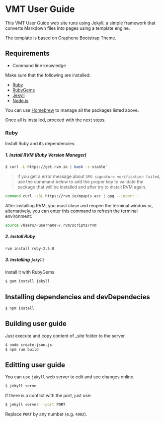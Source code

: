 # VMT User Guide

This VMT User Guide web site runs using Jekyll, a simple framework that converts Markdown files into pages using a template engine.

The template is based on Graphene Bootstrap Theme.

## Requirements

* Command line knowledge

Make sure that the following are installed:

* [Ruby](https://www.ruby-lang.org)
* [RubyGems](https://rubygems.org)
* [Jekyll](http://jekyllrb.com)
* [Node.js](https://nodejs.org)

You can use [Homebrew](http://brew.sh) to manage all the packages listed above.

Once all is installed, proceed with the next steps.

### Ruby

Install Ruby and its dependencies:

##### 1. Install RVM (Ruby Version Manager)

~~~sh
$ curl -L https://get.rvm.io | bash -s stable`
~~~

> if you get a error message about `GPG signature verification failed`, use the command below to add the proper key to validate the package that will be installed and after try to install RVM again.

~~~sh
command curl -sSL https://rvm.io/mpapis.asc | gpg --import -
~~~

After installing RVM, you must close and reopen the terminal window or, alternatively, you can enter this command to refresh the terminal environment:

~~~sh
source /Users/<username>/.rvm/scripts/rvm
~~~

##### 2. Install Ruby

~~~sh
rvm install ruby-2.5.0
~~~

##### 3. Installing `jekyll`

Install it with RubyGems.

~~~sh
$ gem install jekyll
~~~

## Installing dependencies and devDependecies

~~~sh
$ npm install
~~~

## Building user guide

Just execute and copy content of _site folder to the server

~~~sh
$ node create-json.js
$ npm run build
~~~


## Editting user guide

You can use `jekyll` web server to edit and see changes online.

~~~sh
$ jekyll serve
~~~

If there is a conflict with the port, just use:

~~~sh
$ jekyll server --port PORT
~~~

Replace `PORT` by any number (e.g. `4002`).

